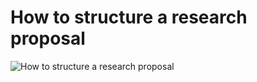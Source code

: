 # How to structure a research proposal

![How to structure a research proposal](https://github.com/NKU-HCI-lab/resources-hci-lab/blob/main/assets/resources-research-proposal?raw=true)
